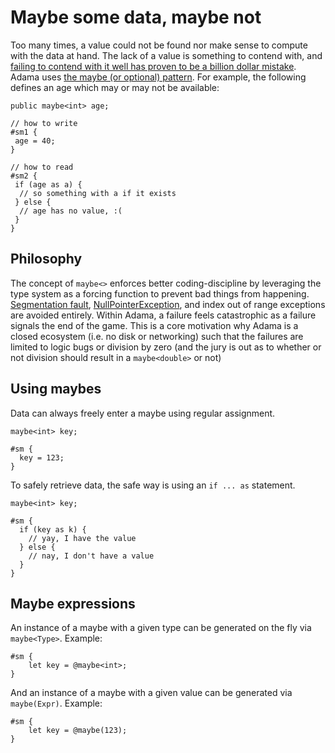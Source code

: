 # Maybe some data, maybe not

Too many times, a value could not be found nor make sense to compute with the data at hand. The lack of a value is something to contend with, and [failing to contend with it well has proven to be a billion dollar mistake](https://www.youtube.com/watch?v=ybrQvs4x0Ps). Adama uses [the maybe (or optional) pattern](https://en.wikipedia.org/wiki/Monad_(functional_programming)#An_example:\_Maybe). For example, the following defines an age which may or may not be available:

```adama
public maybe<int> age;

// how to write
#sm1 {
 age = 40;
}

// how to read
#sm2 {
 if (age as a) {
  // so something with a if it exists
 } else {
  // age has no value, :(
 }
}
```

## Philosophy

The concept of ```maybe<>``` enforces better coding-discipline by leveraging the type system as a forcing function to prevent bad things from happening. [Segmentation fault](https://en.wikipedia.org/wiki/Segmentation_fault), [NullPointerException](https://en.wikibooks.org/wiki/Java_Programming/Preventing_NullPointerException), and index out of range exceptions are avoided entirely. Within Adama, a failure feels catastrophic as a failure signals the end of the game. This is a core motivation why Adama is a closed ecosystem (i.e. no disk or networking) such that the failures are limited to logic bugs or division by zero (and the jury is out as to whether or not division should result in a ```maybe<double>``` or not)

## Using maybes

Data can always freely enter a maybe using regular assignment.

```adama
maybe<int> key;

#sm {
  key = 123;
}

```

To safely retrieve data, the safe way is using an ```if ... as``` statement.

```adama
maybe<int> key;

#sm {
  if (key as k) {
  	// yay, I have the value
  } else {
  	// nay, I don't have a value
  }
}
```

## Maybe expressions

An instance of a maybe with a given type can be generated on the fly via ```maybe<Type>```. Example:
```adama
#sm {
	let key = @maybe<int>;
}
```

And an instance of a maybe with a given value can be generated via ```maybe(Expr)```. Example:
```adama
#sm {
	let key = @maybe(123);
}
```
